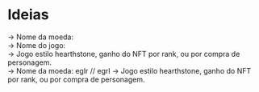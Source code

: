 # Ideias 

-> Nome da moeda:  
-> Nome do jogo:  
-> Jogo estilo hearthstone, ganho do NFT por rank, ou por compra de personagem.  
-> Nome da moeda: eglr // egrl
-> Jogo estilo hearthstone, ganho do NFT por rank, ou por compra de personagem.
